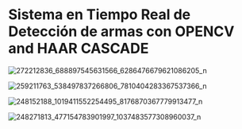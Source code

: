 # Sistema en Tiempo Real de Detección de armas con OPENCV and HAAR CASCADE

![272212836_688897545631566_6286476679621086205_n](https://user-images.githubusercontent.com/70295855/153527685-a973114c-7335-42ce-a8f9-effec46c8ef3.png)

![259211763_538497837266806_7810404283367537366_n](https://user-images.githubusercontent.com/70295855/153527687-40a30249-76a4-4dba-be5b-28e66aa16ba1.png)

![248152188_1019411552254495_8176870367779913477_n](https://user-images.githubusercontent.com/70295855/153527789-087c1c13-a4e1-42ed-beea-3c8ccce2ac5f.png)

![248271813_477154783901997_1037483577308960037_n](https://user-images.githubusercontent.com/70295855/153527794-c32848f2-33f3-4312-84ad-74150db67a47.png)
